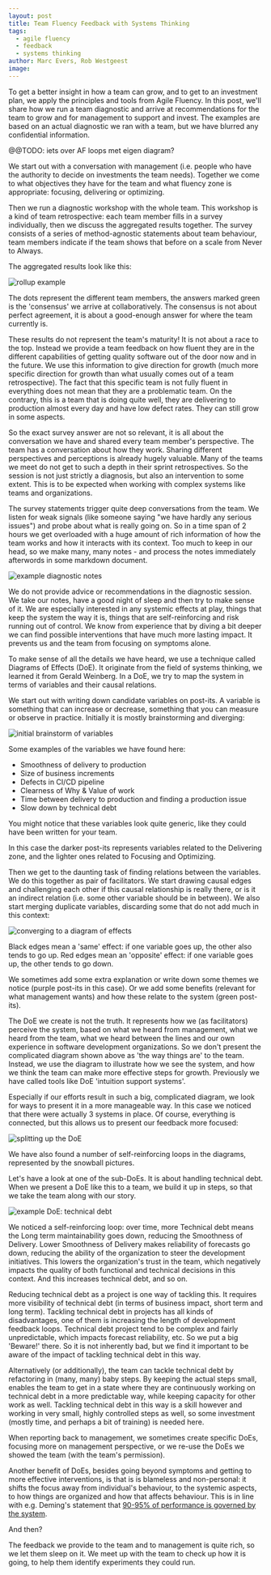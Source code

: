```yaml
---
layout: post
title: Team Fluency Feedback with Systems Thinking
tags:
  - agile fluency
  - feedback
  - systems thinking
author: Marc Evers, Rob Westgeest
image: 
---
```


To get a better insight in how a team can grow, and to get to an investment plan, we apply the principles and tools from Agile Fluency. In this post, we'll share how we run a team diagnostic and arrive at recommendations for the team to grow and for management to support and invest. The examples are based on an actual diagnostic we ran with a team, but we have blurred any confidential information.

@@TODO: iets over AF loops met eigen diagram?


We start out with a conversation with management (i.e. people who have the authority to decide on investments the team needs). Together we come to what objectives they have for the team and what fluency zone is appropriate: focusing, delivering or optimizing.

Then we run a diagnostic workshop with the whole team. This workshop is a kind of team retrospective: each team member fills in a survey individually, then we discuss the aggregated results together. The survey consists of a series of method-agnostic statements about team behaviour, team members indicate if the team shows that before on a scale from Never to Always.

The aggregated results look like this:

![rollup example](/attachments/blogposts/2021/afd-rollups-example.jpg)

The dots represent the different team members, the answers marked green is the 'consensus' we arrive at collaboratively. The consensus is not about perfect agreement, it is about a good-enough answer for where the team currently is.

These results do not represent the team's maturity! It is not about a race to the top. Instead we provide a team feedback on how fluent they are in the different capabilities of getting quality software out of the door now and in the future. We use this information to give direction for growth (much more specific direction for growth than what usually comes out of a team retrospective). The fact that this specific team is not fully fluent in everything does not mean that they are a problematic team. On the contrary, this is a team that is doing quite well, they are delivering to production almost every day and have low defect rates. They can still grow in some aspects.

So the exact survey answer are not so relevant, it is all about the conversation we have and shared every team member's perspective. The team has a conversation about how they work. Sharing different perspectives and perceptions is already hugely valuable. Many of the teams we meet do not get to such a depth in their sprint retrospectives. So the session is not just strictly a diagnosis, but also an intervention to some extent. This is to be expected when working with complex systems like teams and organizations.

The survey statements trigger quite deep conversations from the team. We listen for weak signals (like someone saying "we have hardly any serious issues") and  probe about what is really going on. So in a time span of 2 hours we get overloaded with a huge amount of rich information of how the team works and how it interacts with its context. Too much to keep in our head, so we make many, many notes - and process the notes immediately afterwords in some markdown document. 

![example diagnostic notes](/attachments/blogposts/2021/afd-notes-example.jpg)

We do not provide advice or recommendations in the diagnostic session. We take our notes, have a good night of sleep and then try to make sense of it. We are especially interested in any systemic effects at play, things that keep the system the way it is, things that are self-reinforcing and risk running out of control. We know from experience that by diving a bit deeper we can find possible interventions that have much more lasting impact. It prevents us and the team from focusing on symptoms alone.

To make sense of all the details we have heard, we use a technique called Diagrams of Effects (DoE). It originate from the field of systems thinking, we learned it from Gerald Weinberg. In a DoE, we try to map the system in terms of variables and their causal relations. 

We start out with writing down candidate variables on post-its. A variable is something that can increase or decrease, something that you can measure or observe in practice. Initially it is mostly brainstorming and diverging:

![initial brainstorm of variables](/attachments/blogposts/2021/afd-many-postits.jpg)

Some examples of the variables we have found here: 
- Smoothness of delivery to production
- Size of business increments
- Defects in CI/CD pipeline
- Clearness of Why & Value of work
- Time between delivery to production and finding a production issue
- Slow down by technical debt

You might notice that these variables look quite generic, like they could have been written for your team. 

In this case the darker post-its represents variables related to the Delivering zone, and the lighter ones related to Focusing and Optimizing.

Then we get to the daunting task of finding relations between the variables. We do this together as pair of facilitators. We start drawing causal edges and challenging each other if this causal relationship is really there, or is it an indirect relation (i.e. some other variable should be in between). We also start merging duplicate variables, discarding some that do not add much in this context:

![converging to a diagram of effects](/attachments/blogposts/2021/afd-converging.jpg)

Black edges mean a 'same' effect: if one variable goes up, the other also tends to go up. Red edges mean an 'opposite' effect: if one variable goes up, the other tends to go down.

We sometimes add some extra explanation or write down some themes we notice (purple post-its in this case). Or we add some benefits (relevant for what management wants) and how these relate to the system (green post-its).

The DoE we create is not the truth. It represents how we (as facilitators) perceive the system, based on what we heard from management, what we heard from the team, what we heard between the lines and our own experience in software development organizations. So we don't present the complicated diagram shown above as 'the way things are' to the team. Instead, we use the diagram to illustrate how we see the system, and how we think the team can make more effective steps for growth. Previously we have called tools like DoE 'intuition support systems'.

Especially if our efforts result in such a big, complicated diagram, we look for ways to present it in a more manageable way. In this case we noticed that there were actually 3 systems in place. Of course, everything is connected, but this allows us to present our feedback more focused:

![splitting up the DoE](/attachments/blogposts/2021/afd-splitting-up.jpg)

We have also found a number of self-reinforcing loops in the diagrams, represented by the snowball pictures. 

Let's have a look at one of the sub-DoEs. It is about handling technical debt.
When we present a DoE like this to a team, we build it up in steps, so that we take the team along with our story. 

![example DoE: technical debt](/attachments/blogposts/2021/afd-techdebt-example.jpg)

We noticed a self-reinforcing loop: over time, more Technical debt means the Long term maintainability goes down, reducing the Smoothness of Delivery. Lower Smoothness of Delivery makes reliability of forecasts go down, reducing the ability of the organization to steer the development initiatives. This lowers the organization's trust in the team, which negatively impacts the quality of both functional and technical decisions in this context. And this increases technical debt, and so on.

Reducing technical debt as a project is one way of tackling this. It requires more visibility of technical debt (in terms of business impact, short term and long term). Tackling technical debt in projects has all kinds of disadvantages, one of them is increasing the length of development feedback loops. Technical debt project tend to be complex and fairly unpredictable, which impacts forecast reliability, etc. So we put a big 'Beware!' there. So it is not inherently bad, but we find it important to be aware of the impact of tackling technical debt in this way.

Alternatively (or additionally), the team can tackle technical debt by refactoring in (many, many) baby steps. By keeping the actual steps small, enables the team to get in a state where they are continuously working on technical debt in a more predictable way, while keeping capacity for other work as well. Tackling technical debt in this way is a skill however and working in very small, highly controlled steps as well, so some investment (mostly time, and perhaps a bit of training) is needed here.

When reporting back to management, we sometimes create specific DoEs, focusing more on management perspective, or we re-use the DoEs we showed the team (with the team's permission). 

Another benefit of DoEs, besides going beyond symptoms and getting to more effective interventions, is that is is blameless and non-personal: it shifts the focus away from individual's behaviour, to the systemic aspects, to how things are organized and how that affects behaviour. This is in line with e.g. Deming's statement that [90-95% of performance is governed by the
system](https://deming.org/dr-deming-called-for-the-elimination-of-the-annual-performance-appraisal/).

And then?

The feedback we provide to the team and to management is quite rich, so we let them sleep on it. We meet up with the team to check up how it is going, to help them identify experiments they could run. 

